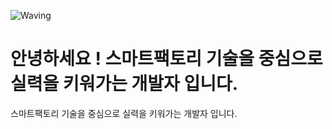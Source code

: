 ![Waving](https://capsule-render.vercel.app/api?type=waving&height=200&text=Waving!&fontAlign=80&fontAlignY=40&color=gradient)

<h1> 안녕하세요 ! 스마트팩토리 기술을 중심으로 실력을 키워가는 개발자 입니다.</h1>

스마트팩토리 기술을 중심으로 실력을 키워가는 개발자 입니다.

<!--
**hyeeun619/hyeeun619** is a ✨ _special_ ✨ repository because its `README.md` (this file) appears on your GitHub profile.

Here are some ideas to get you started:

- 🔭 I’m currently working on ...
- 🌱 I’m currently learning ...
- 👯 I’m looking to collaborate on ...
- 🤔 I’m looking for help with ...
- 💬 Ask me about ...
- 📫 How to reach me: ...
- 😄 Pronouns: ...
- ⚡ Fun fact: ...
-->

